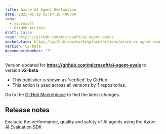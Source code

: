 ```yaml
---
title: Azure AI Agent Evaluation
date: 2025-05-18 01:14:38 +00:00
tags:
  - microsoft
  - GitHub Actions
draft: false
repo: https://github.com/microsoft/ai-agent-evals
marketplace: https://github.com/marketplace/actions/azure-ai-agent-evaluation
version: v2-beta
dependentsNumber: "?"
---
```



Version updated for **https://github.com/microsoft/ai-agent-evals** to version **v2-beta**.
- This publisher is shown as 'verified' by GitHub.
- This action is used across all versions by **?** repositories.

Go to the [GitHub Marketplace](https://github.com/marketplace/actions/azure-ai-agent-evaluation) to find the latest changes.

## Release notes

Evaluate the performance, quality and safety of AI agents using the Azure AI Evaluation SDK
